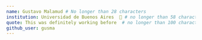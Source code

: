```yaml
---
name: Gustavo Malamud # No longer than 28 characters
institution: Universidad de Buenos Aires  🚩 # no longer than 58 characters
quote: This was definitely working before  # no longer than 100 characters, avoid using quotes(") to guarantee the format remains the same.
github_user: gusma
---
```


